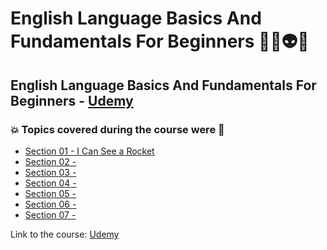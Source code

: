 # English Language Basics And Fundamentals For Beginners 👨‍💻👽🤯
## English Language Basics And Fundamentals For Beginners - [Udemy](https://www.udemy.com/course/english-language-basics-for-beginners-level-2/)
### 💥 Topics covered during the course were 🚀
- [Section 01 - I Can See a Rocket](https://github.com/romulovieira777/English_language_basics_and_fundamentals_for_beginners/tree/main/Section_01_I_Can_See_A_Rocket)
- [Section 02 - ]()
- [Section 03 - ]()
- [Section 04 - ]()
- [Section 05 - ]()
- [Section 06 - ]()
- [Section 07 - ]()

Link to the course: [Udemy](https://www.udemy.com/course/english-language-basics-for-beginners-level-2/)

